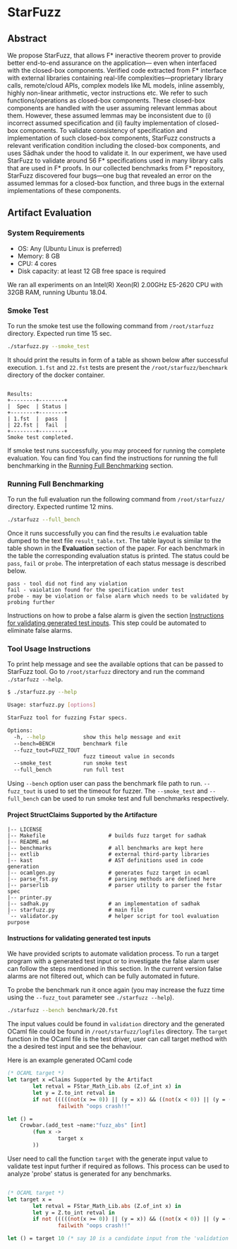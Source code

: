 # StarFuzz

## Abstract

We propose StarFuzz, that allows F* ineractive theorem prover to provide better end-to-end assurance on the application— even when interfaced with the closed-box components. Verified code extracted from F* interface with external libraries containing real-life complexities—proprietary library calls, remote/cloud APIs, complex models like ML models, inline assembly, highly non-linear arithmetic, vector instructions etc. We refer to such functions/operations as closed-box components. These closed-box components are handled with the user assuming relevant lemmas about them. However, these assumed lemmas may be inconsistent due to (i) incorrect assumed specification and (ii) faulty implementation of closed-box components. To validate consistency of specification and implementation of such closed-box components, StarFuzz constructs a relevant verification condition including the closed-box components, and uses Sādhak under the hood to validate it. In our experiment, we have used StarFuzz to validate around 56 F* specifications used in many library calls that are used in F* proofs.  In our collected benchmarks from F* repository, StarFuzz discovered four bugs—one bug that revealed an error on the assumed lemmas for a closed-box function, and three bugs in the external implementations of these components.

## Artifact Evaluation

### System Requirements
- OS: Any (Ubuntu Linux is preferred)
- Memory: 8 GB
- CPU: 4 cores
- Disk capacity: at least 12 GB free space is required

We ran all experiments on an Intel(R) Xeon(R) 2.00GHz E5-2620 CPU with 32GB RAM, running Ubuntu 18.04.


### Smoke Test

To run the smoke test use the following command from `/root/starfuzz` directory. Expected run time 15 sec.

```bash
./starfuzz.py --smoke_test
```

It should print the results in form of a table as shown below after successful execution. `1.fst` and `22.fst` tests are present the `/root/starfuzz/benchmark` directory of the docker container.

```text

Results:
+--------+--------+
|  Spec  | Status |
+--------+--------+
| 1.fst  |  pass  |
| 22.fst |  fail  |
+--------+--------+
Smoke test completed.
```

If smoke test runs successfully, you may proceed for running the complete evaluation. You can find 
You can find the instructions for running the full benchmarking in the [Running Full Benchmarking](#running-full-benchmarking) section.



### Running Full Benchmarking

To run the full evaluation run the following command from `/root/starfuzz/` directory. Expected runtime 12 mins.

```bash
./starfuzz --full_bench
```

Once it runs successfully you can find the results i.e evaluation table dumped to the text file `result_table.txt`. The table layout is similar to the table shown in the **Evaluation** section of the paper. For each benchmark in the table the corresponding evaluation status is printed. The status could be `pass`, `fail` or `probe`. The interpretation of each status message is described below.

```text
pass - tool did not find any violation
fail - vaiolation found for the specification under test
probe - may be violation or false alarm which needs to be validated by probing further
```

Instructions on how to probe a false alarm is given the section [Instructions for validating generated test inputs](#Instructions-for-validating-generated-test-inputs). This step could be automated to eliminate false alarms.



### Tool Usage Instructions

To print help message and see the available options that can be passed to StarFuzz tool. Go to `/root/starfuzz` directory and run the command `./starfuzz --help`.

```bash
$ ./starfuzz.py --help

Usage: starfuzz.py [options]

StarFuzz tool for fuzzing Fstar specs.

Options:
  -h, --help            show this help message and exit
  --bench=BENCH         benchmark file
  --fuzz_tout=FUZZ_TOUT
                        fuzz timeout value in seconds
  --smoke_test          run smoke test
  --full_bench          run full test
```

Using `--bench` option user can pass the benchmark file path to run. `--fuzz_tout` is used to set the timeout for fuzzer. The `--smoke_test` and `--full_bench` can be used to run smoke test and full benchmarks respectively.



#### Project StructClaims Supported by the Artifacture

```text
|-- LICENSE
|-- Makefile                    # builds fuzz target for sadhak
|-- README.md
|-- benchmarks                  # all benchmarks are kept here
|-- extlib                      # external third-party libraries
|-- kast                        # AST definitions used in code generation
|-- ocamlgen.py                 # generates fuzz target in ocaml
|-- parse_fst.py                # parsing methods are defined here
|-- parserlib                   # parser utility to parser the fstar spec 
|-- printer.py                  
|-- sadhak.py                   # an implementation of sadhak 
|-- starfuzz.py                 # main file
`-- validator.py                # helper script for tool evaluation purpose
```




#### Instructions for validating generated test inputs
We have provided scripts to automate validation process. To run a target program with a generated test input or to investigate the false alarm user can follow the steps mentioned in this section. In the current version false alarms are not filtered out, which can be fully automated in future.

To probe the benchmark run it once again (you may increase the fuzz time using the `--fuzz_tout` parameter see `./starfuzz --help`).

```bash
./starfuzz --bench benchmark/20.fst
```

The input values could be found in `validation` directory and the generated OCaml file could be found in `/root/starfuzz/logfiles` directory. The `target` function in the OCaml file is the test driver, user can call target method with the a desired test input and see the behaviour. 

Here is an example generated OCaml code

```ocaml
(* OCAML target *)
let target x =Claims Supported by the Artifact
        let retval = FStar_Math_Lib.abs (Z.of_int x) in
        let y = Z.to_int retval in
        if not (((((not(x >= 0)) || (y = x)) && ((not(x < 0)) || (y = (0 - x)))))) then
                failwith "oops crash!!"

let () =
    Crowbar.(add_test ~name:"fuzz_abs" [int]
        (fun x ->
                target x
        ))
```

User need to call the function `target` with the generate input value to validate test input further if required as follows. This process can be used to analyze 'probe' status is generated for any benchmarks.

```ocaml

(* OCAML target *)
let target x =
        let retval = FStar_Math_Lib.abs (Z.of_int x) in
        let y = Z.to_int retval in
        if not (((((not(x >= 0)) || (y = x)) && ((not(x < 0)) || (y = (0 - x)))))) then
                failwith "oops crash!!"

let () = target 10 (* say 10 is a candidate input from the 'validation' directory*)
```

